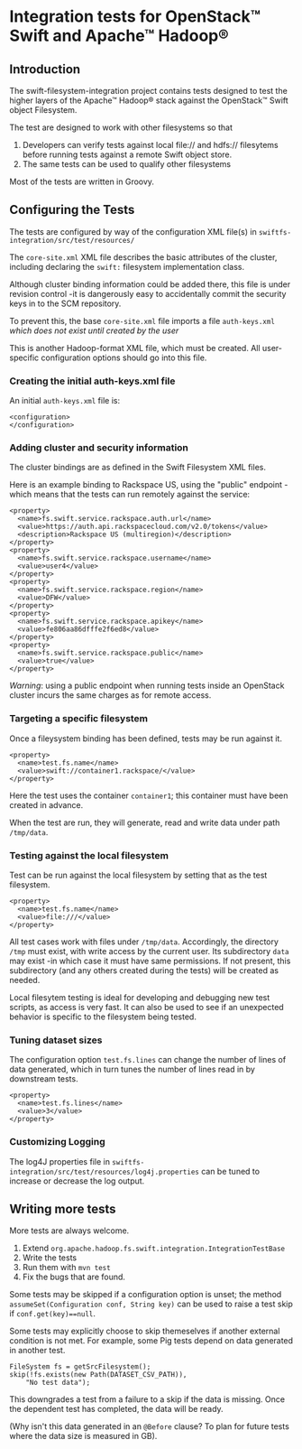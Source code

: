 # Integration tests for OpenStack&trade; Swift and Apache&trade; Hadoop&reg;


## Introduction

The swift-filesystem-integration project contains tests designed to test the
higher layers of the Apache&trade; Hadoop&reg; stack against the
OpenStack&trade; Swift object Filesystem.

The test are designed to work with other filesystems so that
1. Developers can verify tests against local file:// and hdfs:// filesytems
before running tests against a remote Swift object store.
1. The same tests can be used to qualify other filesystems

Most of the tests are written in Groovy.

## Configuring the Tests

The tests are configured by way of the configuration XML file(s) in
`swiftfs-integration/src/test/resources/`

The `core-site.xml` XML file describes the basic attributes of the cluster,
including declaring the `swift:` filesystem implementation class. 

Although cluster binding information could be added there, this file is
under revision control -it is dangerously easy to accidentally commit
the security keys in to the SCM repository.

To prevent this, the base `core-site.xml` file imports a file `auth-keys.xml`
*which does not exist until created by the user*

This is another Hadoop-format XML file, which must be created.
All user-specific configuration options should go into this file.

### Creating the initial auth-keys.xml file

An initial `auth-keys.xml` file is:

    <configuration>
	</configuration>

### Adding cluster and security information

The cluster bindings are as defined in the Swift Filesystem XML files.

Here is an example binding to Rackspace US, using the "public" endpoint -which
means that the tests can run remotely against the service:

	<property>
	  <name>fs.swift.service.rackspace.auth.url</name>
	  <value>https://auth.api.rackspacecloud.com/v2.0/tokens</value>
	  <description>Rackspace US (multiregion)</description>
	</property>
	<property>
	  <name>fs.swift.service.rackspace.username</name>
	  <value>user4</value>
	</property>
	<property>
	  <name>fs.swift.service.rackspace.region</name>
	  <value>DFW</value>
	</property>
	<property>
	  <name>fs.swift.service.rackspace.apikey</name>
	  <value>fe806aa86dfffe2f6ed8</value>
	</property>
    <property>
      <name>fs.swift.service.rackspace.public</name>
      <value>true</value>
    </property>

*Warning*: using a public endpoint when running tests inside an OpenStack cluster
incurs the same charges as for remote access.


### Targeting a specific filesystem

Once a fileysystem binding has been defined, 
tests may be run against it.

	<property>
	  <name>test.fs.name</name>
	  <value>swift://container1.rackspace/</value>
	</property>  

Here the test uses the container `container1`; this container
must have been created in advance.

When the test are run, they will generate, read and write data under path  `/tmp/data`.

### Testing against the local filesystem

Test can be run against the local filesystem by setting that as the test filesystem.

	<property>
	  <name>test.fs.name</name>
	  <value>file:///</value>
	</property>  

All test cases work with files under `/tmp/data`.
Accordingly, the directory `/tmp` must exist,
with write access by the current user. Its subdirectory `data` may exist
-in which case it must have same permissions.
If not present, this subdirectory (and any others created during the tests)
will be created as needed.

Local filesytem testing is ideal for developing and debugging new test scripts, as access
is very fast. It can also be used to see if an unexpected behavior is
specific to the filesystem being tested.

### Tuning dataset sizes

The configuration option `test.fs.lines` can change the number of lines
of data generated, which in turn tunes the number of lines read
in by downstream tests.

    <property>
      <name>test.fs.lines</name>
      <value>3</value>
    </property>


### Customizing Logging

The log4J properties file in `swiftfs-integration/src/test/resources/log4j.properties`
can be tuned to increase or decrease the log output.

## Writing more tests

More tests are always welcome. 

1. Extend `org.apache.hadoop.fs.swift.integration.IntegrationTestBase` 
2. Write the tests
3. Run them with `mvn test`
4. Fix the bugs that are found.

Some tests may be skipped if a configuration option is unset; the 
method `assumeSet(Configuration conf, String key)` can be used to 
raise a test skip if `conf.get(key)==null`.

Some tests may explicitly choose to skip themeselves if another
external condition is not met. For example, some Pig tests
depend on data generated in another test. 

	FileSystem fs = getSrcFilesystem();
	skip(!fs.exists(new Path(DATASET_CSV_PATH)),
	    "No test data");

This downgrades a test from a failure to a skip if the data is missing.
Once the dependent test has completed, the data will be ready.

(Why isn't this data generated in an `@Before` clause? To plan for future
tests where the data size is measured in GB).